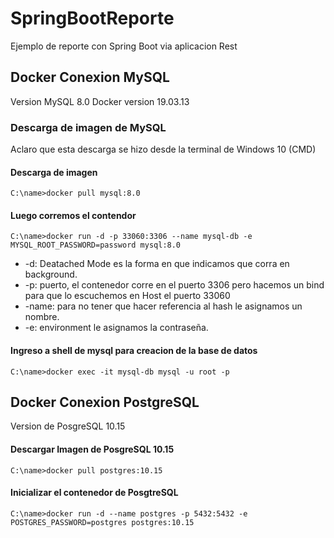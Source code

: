 # SpringBootReporte
Ejemplo de reporte con Spring Boot via aplicacion Rest


## Docker Conexion MySQL
Version MySQL 8.0
Docker version 19.03.13

### Descarga de imagen de MySQL
Aclaro que esta descarga se hizo desde la terminal de Windows 10 (CMD)

#### Descarga de imagen
`C:\name>docker pull mysql:8.0`

#### Luego corremos el contendor

`C:\name>docker run -d -p 33060:3306 --name mysql-db -e MYSQL_ROOT_PASSWORD=password mysql:8.0`

- -d: Deatached Mode es la forma en que indicamos que corra en background.
- -p: puerto, el contenedor corre en el puerto 3306 pero hacemos un bind para que lo escuchemos en Host el puerto 33060
- -name: para no tener que hacer referencia al hash le asignamos un nombre.
- -e: environment le asignamos la contraseña.


#### Ingreso a shell de mysql para creacion de la base de datos

`C:\name>docker exec -it mysql-db mysql -u root -p`

## Docker Conexion PostgreSQL
Version de PosgreSQL 10.15

#### Descargar Imagen de PosgreSQL 10.15
`C:\name>docker pull postgres:10.15`

#### Inicializar el contenedor de PosgtreSQL
`C:\name>docker run -d --name postgres -p 5432:5432 -e POSTGRES_PASSWORD=postgres postgres:10.15`
